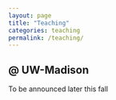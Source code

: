 ```yaml
---
layout: page
title: "Teaching"
categories: teaching
permalink: /teaching/
---
```


## @ UW-Madison

To be announced later this fall
